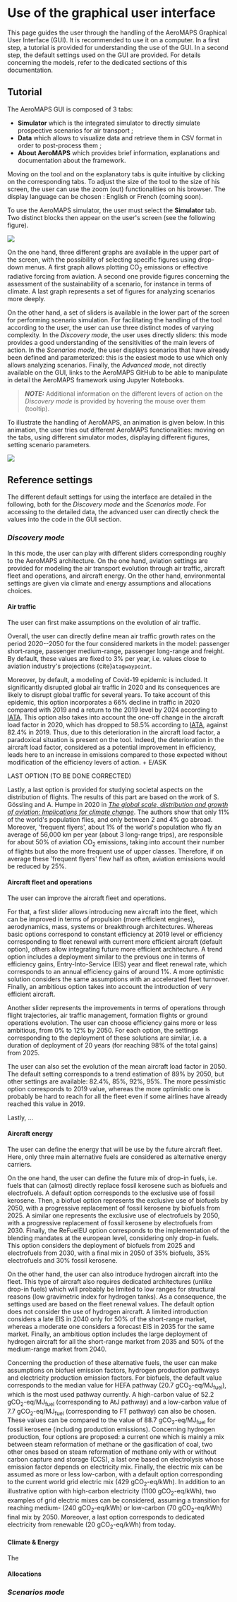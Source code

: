 # Use of the graphical user interface

This page guides the user through the handling of the AeroMAPS Graphical User Interface (GUI). It is recommended to use 
it on a computer. In a first step, a tutorial is provided for understanding the use of the GUI. In a second step, the 
default settings used on the GUI are provided. For details concerning the models, refer to the dedicated sections of 
this documentation.


## Tutorial

The AeroMAPS GUI is composed of 3 tabs: 
- **Simulator** which is the integrated simulator to directly simulate prospective scenarios for air transport ;
- **Data** which allows to visualize data and retrieve them in CSV format in order to post-process them ;
- **About AeroMAPS** which provides brief information, explanations and documentation about the framework.

Moving on the tool and on the explanatory tabs is quite intuitive by clicking on the corresponding tabs. To adjust 
the size of the tool to the size of his screen, the user can use the zoom (out) functionalities on his browser. 
The display language can be chosen : English or French (coming soon).

To use the AeroMAPS simulator, the user must select the **Simulator** tab. Two distinct blocks then appear on the 
user's screen (see the following figure). 

![](/figs/tutorial_page.png)

On the one hand, three different graphs are available in the upper part of the screen, with the possibility of 
selecting specific figures using drop-down menus. A first graph allows plotting 
CO<sub>2</sub> emissions or effective radiative forcing from aviation. A second one provide figures concerning the 
assessment of the sustainability of a scenario, for instance in terms of climate. A last graph represents a set of 
figures for analyzing scenarios more deeply.

On the other hand, a set of sliders is available in the lower part of the screen for performing scenario simulation.
For facilitating the handling of the tool according to the user, the user can use three distinct modes of varying 
complexity. In the *Discovery mode*, the user uses directly sliders: this mode provides a good understanding of the 
sensitivities of the main levers of action. In the *Scenarios mode*, the user displays scenarios that have already been 
defined and parameterized: this is the easiest mode to use which only allows analyzing scenarios. Finally, the 
*Advanced mode*, not directly available on the GUI, links to the AeroMAPS GitHub to be able to manipulate in detail the 
AeroMAPS framework using Jupyter Notebooks.

> **_NOTE:_**  Additional information on the different levers of action on the *Discovery mode* is provided by hovering 
> the mouse over them (tooltip).

To illustrate the handling of AeroMAPS, an animation is given below. In this animation, the user tries out different 
AeroMAPS functionalities: moving on the tabs, using different simulator modes, displaying different figures, setting 
scenario parameters.

![](/figs/gif_tutorial.gif)




## Reference settings

The different default settings for using the interface are detailed in the following, both for the *Discovery mode* and
the *Scenarios mode*. For accessing to the detailed data, the advanced user can directly check the values into the code
in the GUI section.


### *Discovery mode*

In this mode, the user can play with different sliders corresponding roughly to the AeroMAPS architecture. On the 
one hand, aviation settings are provided for modeling the air transport evolution through air traffic, aircraft 
fleet and operations, and aircraft energy. On the other hand, environmental settings are given via climate and energy 
assumptions and allocations choices.

#### Air traffic

The user can first make assumptions on the evolution of air traffic.

Overall, the user can directly define mean air traffic growth rates on the 
period 2020--2050 for the four considered markets in the model: passenger short-range, passenger medium-range, 
passenger long-range and freight. By default, these values are fixed to 3% per year, i.e. values close to aviation
industry's projections {cite}`atagwaypoint`.

Moreover, by default, a modeling of Covid-19 epidemic is included. It significantly disrupted global air traffic
in 2020 and its consequences are likely to disrupt global traffic for several years. To take account of this 
epidemic, this option incorporates a 66% decline in traffic in 2020 compared with 2019 and a return to the 2019 level 
by 2024 according to 
<a href="https://www.iata.org/contentassets/6dfc19c3fdce4c9c8d5f1565c472b53f/2020-09-29-02-fr.pdf" target="_blank">IATA</a>. 
This option also takes into account the one-off change in the aircraft load factor in 2020, which has dropped to 
58.5% according to 
<a href="https://www.iata.org/contentassets/6dfc19c3fdce4c9c8d5f1565c472b53f/2020-09-29-02-fr.pdf" target="_blank">IATA</a>, 
against 82.4% in 2019. Thus, due to this deterioration in the aircraft load factor, a paradoxical situation is present 
on the tool. Indeed, the deterioration in the aircraft load factor, considered as a potential improvement in 
efficiency, leads here to an increase in emissions compared to those expected without modification of the 
efficiency levers of action. + E/ASK

LAST OPTION (TO BE DONE CORRECTED)

Lastly, a last option is provided for studying societal aspects on the distribution of flights. The results of this 
part are based on the work of S. Gössling and A. Humpe in 2020 in 
<a href="https://www.sciencedirect.com/science/article/pii/S0959378020307779" target="_blank">*The global scale, distribution and growth of aviation: Implications for climate change*</a>. 
The authors show that only 11% of the world's population flies, and only between 2 and 4% go abroad. Moreover, 
'frequent flyers', about 1% of the world's population who fly an average of 56,000 km per year (about 3 
long-range trips), are responsible for about 50% of aviation CO<sub>2</sub> emissions, taking into account their number of 
flights but also the more frequent use of upper classes. Therefore, if on average these 'frequent flyers' flew half 
as often, aviation emissions would be reduced by 25%.


#### Aircraft fleet and operations

The user can improve the aircraft fleet and operations. 

For that, a first slider allows introducing new aircraft into the fleet, which can be improved in terms of propulsion
(more efficient engines), aerodynamics, mass, systems or breakthrough architectures. Whereas basic options correspond to
constant efficiency at 2019 level or efficiency corresponding to fleet renewal with current more efficient aircraft 
(default option), others allow integrating future more efficient architecture. A trend option includes a deployment
similar to the previous one in terms of efficiency gains, Entry-Into-Service (EIS) year and fleet renewal rate, which 
corresponds to an annual efficiency gains of around 1%. A more optimistic solution considers the same assumptions with 
an accelerated fleet turnover. Finally, an ambitious option takes into account the introduction of very efficient 
aircraft.

Another slider represents the improvements in terms of operations through flight trajectories, air traffic management, 
formation flights or ground operations evolution. The user can choose efficiency gains more or less ambitious, from 0%
to 12% by 2050. For each option, the settings corresponding to the deployment of these solutions are similar, i.e. a 
duration of deployment of 20 years (for reaching 98% of the total gains) from 2025.

The user can also set the evolution of the mean aircraft load factor in 2050. The default setting corresponds to a 
trend estimation of 89% by 2050, but other settings are available: 82.4%, 85%, 92%, 95%. The more pessimistic option 
corresponds to 2019 value, whereas the more optimistic one is probably be hard to reach for all the fleet even if some
airlines have  already reached this value in 2019.

Lastly, ...
 

#### Aircraft energy

The user can define the energy that will be use by the future aircraft fleet. Here, only three main alternative fuels 
are considered as alternative energy carriers.

On the one hand, the user can define the future mix of drop-in fuels, i.e. fuels that can (almost) directly replace 
fossil kerosene such as biofuels and electrofuels. A default option corresponds to the exclusive use of fossil kerosene.
Then, a biofuel option represents the exclusive use of biofuels by 2050, with a progressive replacement of fossil
kerosene by biofuels from 2025. A similar one represents the exclusive use of electrofuels by 2050, with a progressive
replacement of fossil kerosene by electrofuels from 2030. Finally, the ReFuelEU option corresponds to the implementation
of the blending mandates at the european level, considering only drop-in fuels. This option considers the deployment of 
biofuels from 2025 and electrofuels from 2030, with a final mix in 2050 of 35% biofuels, 35% electrofuels and 30% fossil
kerosene.

On the other hand, the user can also introduce hydrogen aircraft into the fleet. This type of aircraft also requires 
dedicated architectures (unlike drop-in fuels) which will probably be limited to low ranges for structural reasons (low 
gravimetric index for hydrogen tanks). As a consequence, the settings used are based on the fleet renewal values.
The default option does not consider the use of hydrogen aircraft. A limited introduction considers a late EIS in 2040 
only for 50% of the short-range market, whereas a moderate one considers a forecast EIS in 2035 for the same market. 
Finally, an ambitious option includes the large deployment of hydrogen aircraft for all the short-range market from 
2035 and 50% of the medium-range market from 2040.

Concerning the production of these alternative fuels, the user can make assumptions on biofuel emission factors, 
hydrogen production pathways and electricity production emission factors. For biofuels, the default value corresponds to
the median value for HEFA pathway (20.7 gCO<sub>2</sub>-eq/MJ<sub>fuel</sub>), which is the most used pathway currently. 
A high-carbon value of 52.2 gCO<sub>2</sub>-eq/MJ<sub>fuel</sub> (corresponding to AtJ pathway) and a low-carbon value
of 7.7 gCO<sub>2</sub>-eq/MJ<sub>fuel</sub> (corresponding to FT pathway) can also be chosen. These values can be 
compared to the value of 88.7 gCO<sub>2</sub>-eq/MJ<sub>fuel</sub> for fossil kerosene (including production emissions).
Concerning hydrogen production, four options are proposed: a current one which is mainly a mix between steam reformation
of methane or the gasification of coal, two other ones based on steam reformation of methane only with or without carbon
capture and storage (CCS), a last one based on electrolysis whose emission factor depends on electricity mix. Finally, 
the electric mix can be assumed as more or less low-carbon, with a default option corresponding to the current world 
grid electric mix (429 gCO<sub>2</sub>-eq/kWh). In addition to an illustrative option with high-carbon electricity
(1100 gCO<sub>2</sub>-eq/kWh), two examples of grid electric mixes can be considered, assuming a transition for reaching 
medium- (240 gCO<sub>2</sub>-eq/kWh) or low-carbon (70 gCO<sub>2</sub>-eq/kWh) final mix by 2050. Moreover, a last 
option corresponds to dedicated electricity from renewable (20 gCO<sub>2</sub>-eq/kWh) from today.


#### Climate & Energy

The

#### Allocations



### *Scenarios mode*



